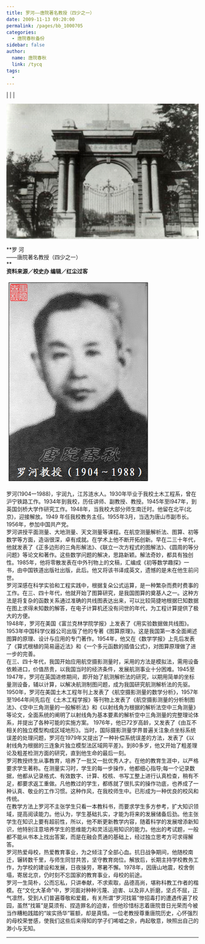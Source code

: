 ```yaml
---
title: 罗河——唐院著名教授（四少之一）
date: 2009-11-13 09:20:00
permalink: /pages/bb_1000705
categories: 
  - 唐院春秋备份
sidebar: false
author: 
  name: 唐院春秋
  link: /tycq
tags: 
  - 
---
```


|  |  |

![](/pic/img.bimg.126.net_photo_UK2yLIkrf7m1it61oTc_nw==_1453536779734980769.jpg)

**罗 河  
——唐院著名教授（四少之一）  
**  
 **资料来源／校史办 编辑／红尘过客**  
  
![](/pic/img.ph.126.net_ktlBBcu-TC3s2b4_qxb-HQ==_1507579975262499689.jpg)

罗河(1904一1988)，宇润九，江苏涟水人。1930年毕业于我校土木工程系，曾在沪宁铁路工作。1934年到我校，历任讲师、副教授、教授。1945年至l947年，到英国剑桥大学作研究工作。1948年，当我校大部分师生南迁时。他留在北平(北京)，迎接解放。1949
年任我校教务主任。1955年3月，当选为唐山市副市长。1956年，参加中国共产党。  
罗河讲授平面测量、大地测量、天文测量等课程。在航空测量解析法、图算、初等数学等方面，造诣很深，卓有成就。在学术上他不断开拓创新。早在二三十年代，他就发表了《正多边形的三角形解法》、《联立一次方程式的图解法》、《圆周的等分问题》等论文和著作。这些数学问题的解决，思路新颖。解法奇妙，都具有独创性。1985年，他将零散发表在中外刊物上的文稿，汇编成《初等数学趣探》一书，由中国铁道出版社出版，此后。他又将该书译成英文，遗憾的是未在他生前问世。  
罗河深感在科学实验和工程实践中，根据复朵公式运算，是一种繁杂而费时费事的工作。在三、四十年代，他就开始了图算研究，是我国图算的奠基人之一。这种方法是将复杂的函数关系通过准确的共线图表达出来，可以比较简捷地根据巳知数据在图上求得未知数的解答，在电子计算机还没有问世的年代，为工程计算提供了极大的方便。  
1948年，罗河在美国《富兰克林学院学报》上发表了《用实验数据做共线图》。1953年中国科学仪器公司出版了他的专著《图算原理》。这是我国第一本全面阐述图算的原理、设计与应用的专门著作。1954年，他又在《数学学报》上先后发表了《算式根植的简易逼近法》和《一个多元函数的插值公式》，对图算原理做了进一步的完善。  
在三、四十年代，我国开始应用航空摄影测量时，采用的方法是模拟法，需用设备依赖进口，价值昂贵，以我国当时的经济条件，发展航测事业十分困难。1945至1947年，罗河在英国进修期间，即开始了航测解析法的研究，以期用简单的坐标量测设备，辅以计算，以解决航测制图问题，成为我国研究航测解析法的先驱。  
1950年，罗河在美国土木工程年刊上发表了《航空摄影测量的数学分析》，1957年至1964年间先后在《土木工程学报》等刊物上发表了《航空摄影测量的分析制图法》、《空中三角测量的一般解析法》和《以射线角为根据的解析法空中三角测量》等论文，全面系统的阐明了以射线角为基本要素的解析空中三角测量的完整理论体系，并提出了各种可能的实施方案。
1976年，他已72岁高龄，又发表了《由互不相关的独立模型构成区域地形》。当时，国际摄影测量学界普遍关注象点坐标系统误差的处理问题，罗河在1979年又提出了一种补偿系统误差的方法，发表了《以射线角为根据的三连象片独立模型法区域网平差》。到80多岁，他又开始了粗差理论及粗差检测方面的研究，直到他生命的最后一刻。  
罗河教授终生从事教育，培养了一批又一批优秀人才。在他的教育生涯中，以严格要求学生著称。在测量实习时，学生的每一步操作，他都细心指导;每一个记录数据，他都从记录格式、有效数字、计算、校核、书写工整上进行认真检查，稍有不足，都要求返工重做。凡他教过的学生，都练就了很扎实的操作功底，也养成了一种认真、敬业的工作习惯。这种作风，在我校师生中。已形成为一种优良的校风和传统。  
在教学方法上罗河不主张学生只看一本教科书，而要求学生多方参考，扩大知识领域，提高阅读能力。他认为，学生基础扎实，才能为将来的发展储备后劲。他主张学生在知识上要有超前性，所以，他不断更新教学内容，随着科学的发展增添新知识，他特别注意培养学生的思维能力和灵活运用知识的能力。他出的考试题，一般都不能从书本上找出答案，而是在融会贯通的基础上，经过独立思考方可求得解答。  
罗河热爱母校，热爱教育事业，为之倾注了全部心血。抗日战争期间，他随校南迁，辗转数千里，与师生同甘共苦，坚守教育岗位。解放后，长期主持学校教务工作，为学校的建设和发展，日夜操劳，寒暑不懈。1978年，因唐山地震，校舍倒塌，寄居北京，仍时刻不忘国家的教育事业，母校的前途。  
罗河一生简朴，公而忘私，只讲奉献，不求索取，品德高尚，堪称科教工作者的楷模。在“文化大革命”中，罗河面对种种污蔑、迫害、以及非人折磨，坚贞不屈，正气凛然，受到人们普遍尊敬和爱戴，有关所谓“罗河找匾”惨招毒打的遭遇传遍了校园，虽然“找匾”是莫须有、捏造罪名的迫害，但他珍惜标志着唐院昔日光荣而今被当作糟粕践踏的“竢实扬华”匾额，却是真情。一位老教授尊重唐院历史，心怀强烈的母校荣誉感，使我们这些后来得知的学子们唏嘘之余，冉起敬意，映照出自己的渺小与无知。  
  
---